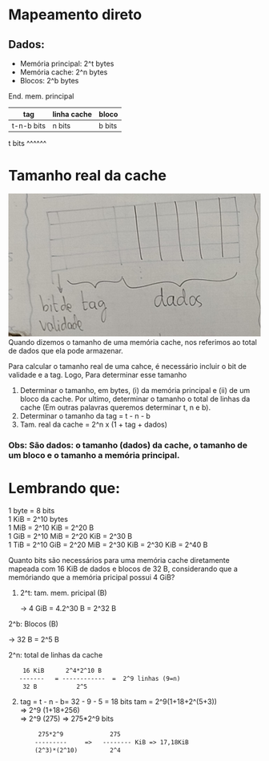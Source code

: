 # Mapeamento direto

## Dados:

- Memória principal: 2^t bytes
- Memória cache: 2^n bytes
- Blocos: 2^b bytes


End. mem. principal

tag|linha cache|bloco
--- | --- | ---
t-n-b bits|n bits|b bits

t bits ^^^^^^

# Tamanho real da cache

<div align="center">
	<img src="./fotos/quadro.jpeg" alt="quadro">
</div>
Quando dizemos o tamanho de uma memória cache, nos referimos ao total de dados que ela pode armazenar.

Para calcular o tamanho real de uma cahce, é necessário incluir o bit de validade e a tag. Logo, Para determinar esse tamanho

1) Determinar o tamanho, em bytes, (i) da memória principal e (ii) de um bloco da cache. Por ultimo, determinar o tamanho o total de linhas da cache (Em outras palavras queremos determinar t, n e b).
2) Determinar o tamanho da tag = t - n - b
3) Tam. real da cache = 2^n x (1 + tag + dados)

### Obs: São dados: o tamanho (dados) da cache, o tamanho de um bloco e o tamanho a memória principal.

# Lembrando que:

1 byte = 8 bits<br>
1 KiB = 2^10 bytes<br>
1 MiB = 2^10 KiB = 2^20 B<br>
1 GiB = 2^10 MiB = 2^20 KiB = 2^30 B<br>
1 TiB = 2^10 GiB = 2^20 MiB = 2^30 KiB = 2^30 KiB = 2^40 B<br>

Quanto bits são necessários para uma memória cache diretamente mapeada com 16 KiB de dados e blocos de 32 B, considerando que a memóriando que a memória pricipal possui 4 GiB?

1) 2^t: tam. mem. pricipal (B) 
   
   -> 4 GiB = 4.2^30 B = 2^32 B

2^b: Blocos (B)

-> 32 B = 2^5 B

2^n: total de linhas da cache

        16 KiB      2^4*2^10 B
       -------   = ------------  =  2^9 linhas (9=n)
        32 B           2^5

2) tag = t - n - b= 32 - 9 - 5 = 18 bits
   tam = 2^9(1+18+2^(5+3)) <br>
   => 2^9 (1+18+256) <br>
   => 2^9 (275) => 275*2^9 bits<br>

            275*2^9             275
           ---------     =>   -------- KiB => 17,18KiB
           (2^3)*(2^10)         2^4

